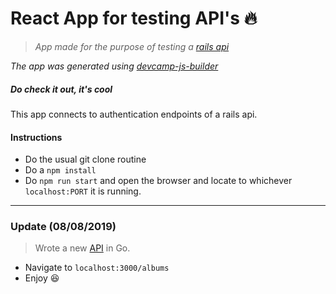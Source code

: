# React App for testing API's :fire:

> *App made for the purpose of testing a [rails api](https://github.com/ashishra0/rails_auth_api)*

*The app was generated using [devcamp-js-builder](https://www.npmjs.com/package/devcamp-js-builder)*

<h5>Do check it out, it's cool</h5>

This app connects to authentication endpoints of a rails api.

#### Instructions
* Do the usual git clone routine
* Do a ``` npm install ```
* Do ``` npm run start ``` and open the browser and locate to whichever ``` localhost:PORT ``` it is running.
___

### Update (08/08/2019)
> Wrote a new [API](https://github.com/ashishra0/musicstore-api-with-go) in Go.

* Navigate to ``` localhost:3000/albums ``` 
* Enjoy :laughing: